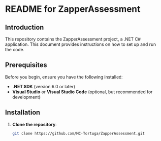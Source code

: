 # README for ZapperAssessment

## Introduction

This repository contains the ZapperAssessment project, a .NET C# application. This document provides instructions on how to set up and run the code.

## Prerequisites

Before you begin, ensure you have the following installed:

- **.NET SDK** (version 6.0 or later)
- **Visual Studio** or **Visual Studio Code** (optional, but recommended for development)

## Installation

1. **Clone the repository**:
   ```bash
   git clone https://github.com/MC-Tortuga/ZapperAssessment.git
